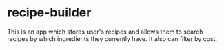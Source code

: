 # recipe-builder
This is an app which stores user's recipes and allows them to search recipes by which ingredients they currently have. It also can filter by cost.
